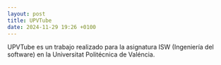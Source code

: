```yaml
---
layout: post
title: UPVTube
date: 2024-11-29 19:26 +0100
---
```


UPVTube es un trabajo realizado para la asignatura ISW (Ingeniería del software) en la Universitat Politécnica de Valéncia.